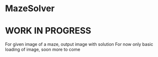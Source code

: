 # MazeSolver
# WORK IN PROGRESS
For given image of a maze, output image with solution
For now only basic loading of image, soon more to come
